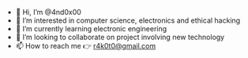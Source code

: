 - 👋 Hi, I’m @4nd0x00
- 👀 I’m interested in computer science, electronics and ethical hacking
- 🌱 I’m currently learning electronic engineering
- 💞️ I’m looking to collaborate on project involving new technology
- 📫 How to reach me 👉 r4k0t0@gmail.com

<!---
4nd0x00/4nd0x00 is a ✨ special ✨ repository because its `README.md` (this file) appears on your GitHub profile.
You can click the Preview link to take a look at your changes.
--->
